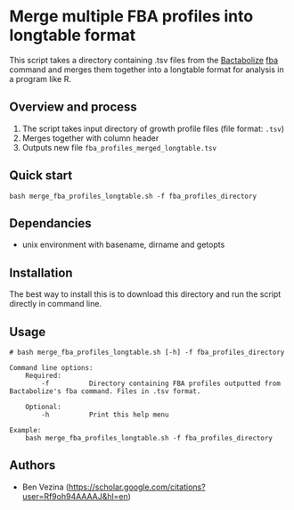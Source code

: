 # Merge multiple FBA profiles into longtable format

This script takes a directory containing  .tsv files from the [Bactabolize](https://github.com/kelwyres/Bactabolize) [fba](https://github.com/kelwyres/Bactabolize/wiki/4.-Predict-growth-profiles) command and merges them together into a longtable format for analysis in a program like R. 

## Overview and process
1. The script takes input directory of growth profile files (file format: `.tsv`) 
2. Merges together with column header
3. Outputs new file `fba_profiles_merged_longtable.tsv`


## Quick start
```
bash merge_fba_profiles_longtable.sh -f fba_profiles_directory
```

## Dependancies
- unix environment with basename, dirname and getopts

## Installation
The best way to install this is to download this directory and run the script directly in command line.

## Usage
```
# bash merge_fba_profiles_longtable.sh [-h] -f fba_profiles_directory

Command line options:
    Required:
        -f          Directory containing FBA profiles outputted from Bactabolize's fba command. Files in .tsv format.
		
    Optional:
        -h          Print this help menu

Example:
	bash merge_fba_profiles_longtable.sh -f fba_profiles_directory
 ```


## Authors

- Ben Vezina (https://scholar.google.com/citations?user=Rf9oh94AAAAJ&hl=en)
